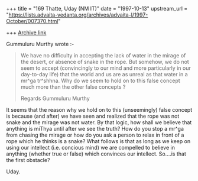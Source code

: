 +++
title = "169 Thatte, Uday (NM IT)"
date = "1997-10-13"
upstream_url = "https://lists.advaita-vedanta.org/archives/advaita-l/1997-October/007370.html"

+++
[Archive link](https://lists.advaita-vedanta.org/archives/advaita-l/1997-October/007370.html)

Gummuluru Murthy wrote :-
>We have no difficulty in accepting the lack of water in the mirage of the
>desert, or absence of snake in the rope. But somehow, we do not seem to
>accept (convincingly to our mind and more particularly in our day-to-day
>life) that the world and us are as unreal as that water in a mr^ga
>tr^shhna. Why do we seem to hold on to this false concept much more than
>the other false concepts ?
>
>Regards
>Gummuluru Murthy

It seems that the reason why we hold on to this (unseemingly) false concept
is because (and after) we have seen and realized that the rope was not snake
and the mirage was not water. By that logic, how shall we believe that
anything is miThya until after we see the truth? How do you stop a mr^ga
from chasing the mirage or how do you ask a person to relax in front of a
rope which he thinks is a snake? What follows is that as long as we keep on
using our intellect (i.e. concious mind) we are compelled to believe in
anything (whether true or false) which convinces our intellect. So....is
that the first obstacle?

Uday.

